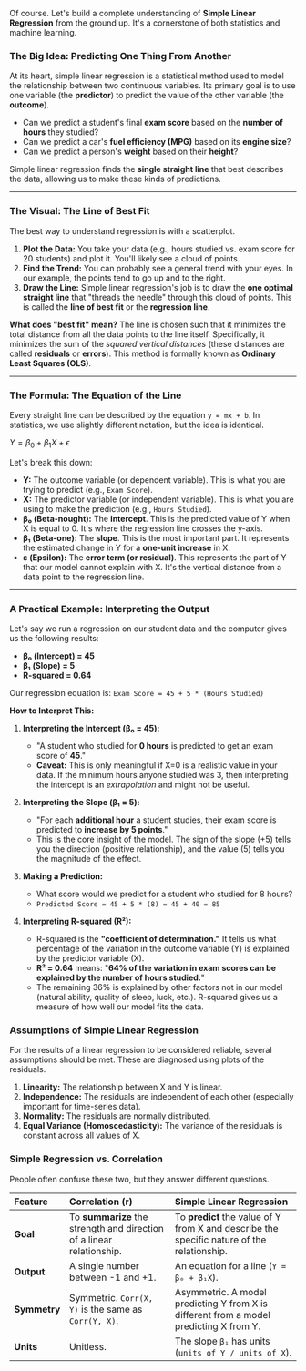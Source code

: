 Of course. Let's build a complete understanding of **Simple Linear Regression** from the ground up. It's a cornerstone of both statistics and machine learning.

### The Big Idea: Predicting One Thing From Another

At its heart, simple linear regression is a statistical method used to model the relationship between two continuous variables. Its primary goal is to use one variable (the **predictor**) to predict the value of the other variable (the **outcome**).

*   Can we predict a student's final **exam score** based on the **number of hours** they studied?
*   Can we predict a car's **fuel efficiency (MPG)** based on its **engine size**?
*   Can we predict a person's **weight** based on their **height**?

Simple linear regression finds the **single straight line** that best describes the data, allowing us to make these kinds of predictions.

---

### The Visual: The Line of Best Fit

The best way to understand regression is with a scatterplot.

1.  **Plot the Data:** You take your data (e.g., hours studied vs. exam score for 20 students) and plot it. You'll likely see a cloud of points.
2.  **Find the Trend:** You can probably see a general trend with your eyes. In our example, the points tend to go up and to the right.
3.  **Draw the Line:** Simple linear regression's job is to draw the **one optimal straight line** that "threads the needle" through this cloud of points. This is called the **line of best fit** or the **regression line**.



**What does "best fit" mean?** The line is chosen such that it minimizes the total distance from all the data points to the line itself. Specifically, it minimizes the sum of the *squared vertical distances* (these distances are called **residuals** or **errors**). This method is formally known as **Ordinary Least Squares (OLS)**.

---

### The Formula: The Equation of the Line

Every straight line can be described by the equation `y = mx + b`. In statistics, we use slightly different notation, but the idea is identical.

$Y = \beta_0 + \beta_1X + \epsilon$

Let's break this down:
*   **Y:** The outcome variable (or dependent variable). This is what you are trying to predict (e.g., `Exam Score`).
*   **X:** The predictor variable (or independent variable). This is what you are using to make the prediction (e.g., `Hours Studied`).
*   **β₀ (Beta-nought):** The **intercept**. This is the predicted value of Y when X is equal to 0. It's where the regression line crosses the y-axis.
*   **β₁ (Beta-one):** The **slope**. This is the most important part. It represents the estimated change in Y for a **one-unit increase** in X.
*   **ε (Epsilon):** The **error term (or residual)**. This represents the part of Y that our model cannot explain with X. It's the vertical distance from a data point to the regression line.

---

### A Practical Example: Interpreting the Output

Let's say we run a regression on our student data and the computer gives us the following results:

*   **β₀ (Intercept) = 45**
*   **β₁ (Slope) = 5**
*   **R-squared = 0.64**

Our regression equation is: `Exam Score = 45 + 5 * (Hours Studied)`

**How to Interpret This:**

1.  **Interpreting the Intercept (β₀ = 45):**
    *   "A student who studied for **0 hours** is predicted to get an exam score of **45**."
    *   **Caveat:** This is only meaningful if X=0 is a realistic value in your data. If the minimum hours anyone studied was 3, then interpreting the intercept is an *extrapolation* and might not be useful.

2.  **Interpreting the Slope (β₁ = 5):**
    *   "For each **additional hour** a student studies, their exam score is predicted to **increase by 5 points**."
    *   This is the core insight of the model. The sign of the slope (+5) tells you the direction (positive relationship), and the value (5) tells you the magnitude of the effect.

3.  **Making a Prediction:**
    *   What score would we predict for a student who studied for 8 hours?
    *   `Predicted Score = 45 + 5 * (8) = 45 + 40 = 85`

4.  **Interpreting R-squared (R²):**
    *   R-squared is the **"coefficient of determination."** It tells us what percentage of the variation in the outcome variable (Y) is explained by the predictor variable (X).
    *   **R² = 0.64** means: "**64% of the variation in exam scores can be explained by the number of hours studied.**"
    *   The remaining 36% is explained by other factors not in our model (natural ability, quality of sleep, luck, etc.). R-squared gives us a measure of how well our model fits the data.

### Assumptions of Simple Linear Regression

For the results of a linear regression to be considered reliable, several assumptions should be met. These are diagnosed using plots of the residuals.

1.  **Linearity:** The relationship between X and Y is linear.
2.  **Independence:** The residuals are independent of each other (especially important for time-series data).
3.  **Normality:** The residuals are normally distributed.
4.  **Equal Variance (Homoscedasticity):** The variance of the residuals is constant across all values of X.

### Simple Regression vs. Correlation

People often confuse these two, but they answer different questions.

| Feature | Correlation (r) | Simple Linear Regression |
| :--- | :--- | :--- |
| **Goal** | To **summarize** the strength and direction of a linear relationship. | To **predict** the value of Y from X and describe the specific nature of the relationship. |
| **Output** | A single number between -1 and +1. | An equation for a line (`Y = β₀ + β₁X`). |
| **Symmetry** | Symmetric. `Corr(X, Y)` is the same as `Corr(Y, X)`. | Asymmetric. A model predicting Y from X is different from a model predicting X from Y. |
| **Units** | Unitless. | The slope `β₁` has units (`units of Y / units of X`). |